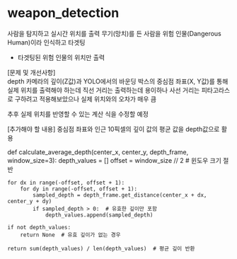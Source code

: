 # weapon_detection

사람을 탐지하고 실시간 위치를 출력
무기(망치)를 든 사람을 위험 인물(Dangerous Human)이라 인식하고 타겟팅
- 타겟팅된 위험 인물의 위치만 출력

[문제 및 개선사항]</br>
depth 카메라의 깊이(Z값)과 YOLO에서의 바운딩 박스의 중심점 좌표(X, Y값)를 통해 실제 위치를 출력해야 하는데
직선 거리는 출력하는데 용이하나 사선 거리는 피타고라스로 구하려고 적용해보았으나 실제 위치와의 오차가 매우 큼

추후 실제 위치를 반영할 수 있는 계산 식을 수정할 예정


[추가해야 할 내용]
중심점 좌표와 인근 10픽셀의 깊이 값의 평균 값을 depth값으로 활용

def calculate_average_depth(center_x, center_y, depth_frame, window_size=3):
    depth_values = []
    offset = window_size // 2  # 윈도우 크기 절반

    for dx in range(-offset, offset + 1):
        for dy in range(-offset, offset + 1):
            sampled_depth = depth_frame.get_distance(center_x + dx, center_y + dy)
            if sampled_depth > 0:  # 유효한 깊이만 포함
                depth_values.append(sampled_depth)
    
    if not depth_values:
        return None  # 유효 깊이가 없는 경우

    return sum(depth_values) / len(depth_values)  # 평균 깊이 반환
